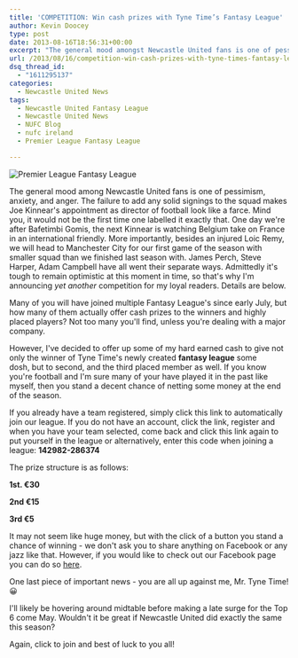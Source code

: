 ```yaml
---
title: 'COMPETITION: Win cash prizes with Tyne Time’s Fantasy League'
author: Kevin Doocey
type: post
date: 2013-08-16T18:56:31+00:00
excerpt: "The general mood amongst Newcastle United fans is one of pessissism, anxiety, and anger. The failure to add any solid signings to the squad makes Joe Kinnear's appointment as director of football look like a farce. Mind you.."
url: /2013/08/16/competition-win-cash-prizes-with-tyne-times-fantasy-league/
dsq_thread_id:
  - "1611295137"
categories:
  - Newcastle United News
tags:
  - Newcastle United Fantasy League
  - Newcastle United News
  - NUFC Blog
  - nufc ireland
  - Premier League Fantasy League

---
```

![Premier League Fantasy League](https://www.tynetime.com/wp-content/uploads/2013/08/Tyne-Time-Premier-League-Fantasy-League.jpg "Prizes - Three cash prizes up for grabs in this year's Fantasy League")

The general mood among Newcastle United fans is one of pessimism, anxiety, and anger. The failure to add any solid signings to the squad makes Joe Kinnear's appointment as director of football look like a farce. Mind you, it would not be the first time one labelled it exactly that. One day we're after Bafetimbi Gomis, the next Kinnear is watching Belgium take on France in an international friendly. More importantly, besides an injured Loic Remy, we will head to Manchester City for our first game of the season with smaller squad than we finished last season with. James Perch, Steve Harper, Adam Campbell have all went their separate ways. Admittedly it's tough to remain optimistic at this moment in time, so that's  why I'm announcing _yet another_ competition for my loyal readers. Details are below.

Many of you will have joined multiple Fantasy League's since early July, but how many of them actually offer cash prizes to the winners and highly placed players? Not too many you'll find, unless you're dealing with a major company.

However, I've decided to offer up some of my hard earned cash to give not only the winner of Tyne Time's newly created **fantasy league** some dosh, but to second, and the third placed member as well. If you know you're football and I'm sure many of your have played it in the past like myself, then you stand a decent chance of netting some money at the end of the season.

If you already have a team registered, simply click this link to automatically join our league. If you do not have an account, click the link, register and when you have your team selected, come back and click this link again to put yourself in the league or alternatively, enter this code when joining a league: **142982-286374**

The prize structure is as follows:

**1st. €30**

**2nd €15**

**3rd €5**

It may not seem like huge money, but with the click of a button you stand a chance of winning - we don't ask you to share anything on Facebook or any jazz like that. However, if you would like to check out our Facebook page you can do so [here](http://www.facebook.com/tynetime).

One last piece of important news - you are all up against me, Mr. Tyne Time! 😀

I'll likely be hovering around midtable before making a late surge for the Top 6 come May. Wouldn't it be great if Newcastle United did exactly the same this season?

Again, click to join and best of luck to you all!
